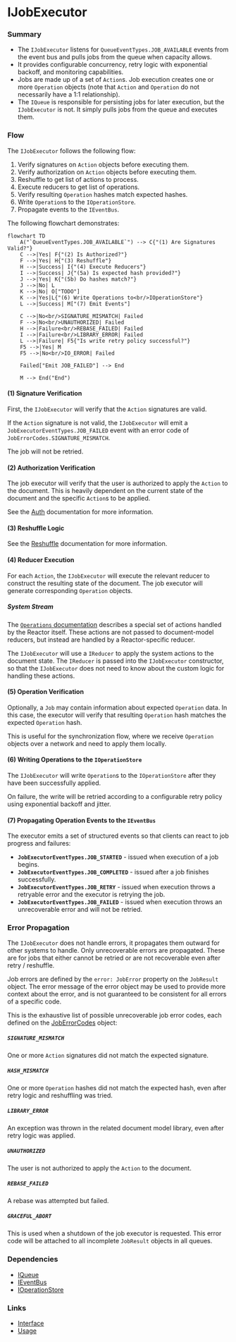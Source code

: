 # IJobExecutor

### Summary

- The `IJobExecutor` listens for `QueueEventTypes.JOB_AVAILABLE` events from the event bus and pulls jobs from the queue when capacity allows.
- It provides configurable concurrency, retry logic with exponential backoff, and monitoring capabilities.
- Jobs are made up of a set of `Action`s. Job execution creates one or more `Operation` objects (note that `Action` and `Operation` do not necessarily have a 1:1 relationship).
- The `IQueue` is responsible for persisting jobs for later execution, but the `IJobExecutor` is not. It simply pulls jobs from the queue and executes them.

### Flow

The `IJobExecutor` follows the following flow:

1. Verify signatures on `Action` objects before executing them.
2. Verify authorization on `Action` objects before executing them.
3. Reshuffle to get list of actions to process.
4. Execute reducers to get list of operations.
5. Verify resulting `Operation` hashes match expected hashes.
6. Write `Operation`s to the `IOperationStore`.
7. Propagate events to the `IEventBus`.

The following flowchart demonstrates:

```mermaid
flowchart TD
    A("`QueueEventTypes.JOB_AVAILABLE`") --> C{"(1) Are Signatures Valid?"}
    C -->|Yes| F{"(2) Is Authorized?"}
    F -->|Yes| H{"(3) Reshuffle"}
    H -->|Success| I{"(4) Execute Reducers"}
    I -->|Success| J{"(5a) Is expected hash provided?"}
    J -->|Yes| K{"(5b) Do hashes match?"}
    J -->|No| L
    K -->|No| O["TODO"]
    K -->|Yes|L{"(6) Write Operations to<br/>IOperationStore"}
    L -->|Success| M["(7) Emit Events"]

    C -->|No<br/>SIGNATURE_MISMATCH| Failed
    F -->|No<br/>UNAUTHORIZED| Failed
    H -->|Failure<br/>REBASE_FAILED| Failed
    I -->|Failure<br/>LIBRARY_ERROR| Failed
    L -->|Failure| F5{"Is write retry policy successful?"}
    F5 -->|Yes| M
    F5 -->|No<br/>IO_ERROR| Failed

    Failed["Emit JOB_FAILED"] --> End

    M --> End("End")
```

#### (1) Signature Verification

First, the `IJobExecutor` will verify that the `Action` signatures are valid.

If the `Action` signature is not valid, the `IJobExecutor` will emit a `JobExecutorEventTypes.JOB_FAILED` event with an error code of `JobErrorCodes.SIGNATURE_MISMATCH`.

The job will not be retried.

#### (2) Authorization Verification

The job executor will verify that the user is authorized to apply the `Action` to the document. This is heavily dependent on the current state of the document and the specific `Action`s to be applied.

See the [Auth](../Auth/index.md) documentation for more information.

#### (3) Reshuffle Logic

See the [Reshuffle](./reshuffle.md) documentation for more information.

#### (4) Reducer Execution

For each `Action`, the `IJobExecutor` will execute the relevant reducer to construct the resulting state of the document. The job executor will generate corresponding `Operation` objects.

##### System Stream

The [`Operations` documentation](../Operations/index.md#system-stream) describes a special set of actions handled by the Reactor itself. These actions are not passed to document-model reducers, but instead are handled by a Reactor-specific reducer.

The `IJobExecutor` will use a `IReducer` to apply the system actions to the document state. The `IReducer` is passed into the `IJobExecutor` constructor, so that the `IJobExecutor` does not need to know about the custom logic for handling these actions.

#### (5) Operation Verification

Optionally, a `Job` may contain information about expected `Operation` data. In this case, the executor will verify that resulting `Operation` hash matches the expected `Operation` hash.

This is useful for the synchronization flow, where we receive `Operation` objects over a network and need to apply them locally.

#### (6) Writing Operations to the `IOperationStore`

The `IJobExecutor` will write `Operation`s to the `IOperationStore` after they have been successfully applied.

On failure, the write will be retried according to a configurable retry policy using exponential backoff and jitter.

#### (7) Propagating Operation Events to the `IEventBus`

The executor emits a set of structured events so that clients can react to job progress and failures:

- **`JobExecutorEventTypes.JOB_STARTED`** - issued when execution of a job begins.
- **`JobExecutorEventTypes.JOB_COMPLETED`** - issued after a job finishes successfully.
- **`JobExecutorEventTypes.JOB_RETRY`** - issued when execution throws a retryable error and the executor is retrying the job.
- **`JobExecutorEventTypes.JOB_FAILED`** - issued when execution throws an unrecoverable error and will not be retried.

### Error Propagation

The `IJobExecutor` does not handle errors, it propagates them outward for other systems to handle. Only unrecoverable errors are propagated. These are for jobs that either cannot be retried or are not recoverable even after retry / reshuffle.

Job errors are defined by the `error: JobError` property on the `JobResult` object. The error message of the error object may be used to provide more context about the error, and is not guaranteed to be consistent for all errors of a specific code.

This is the exhaustive list of possible unrecoverable job error codes, each defined on the [JobErrorCodes](interface.md) object:

##### `SIGNATURE_MISMATCH`

One or more `Action` signatures did not match the expected signature.

##### `HASH_MISMATCH`

One or more `Operation` hashes did not match the expected hash, even after retry logic and reshuffling was tried.

##### `LIBRARY_ERROR`

An exception was thrown in the related document model library, even after retry logic was applied.

##### `UNAUTHORIZED`

The user is not authorized to apply the `Action` to the document.

##### `REBASE_FAILED`

A rebase was attempted but failed.

##### `GRACEFUL_ABORT`

This is used when a shutdown of the job executor is requested. This error code will be attached to all incomplete `JobResult` objects in all queues.

### Dependencies

- [IQueue](../Queue/index.md)
- [IEventBus](../Events/index.md)
- [IOperationStore](../Reactor/Interfaces/IOperationStore.md)

### Links

- [Interface](interface.md)
- [Usage](usage.md)
